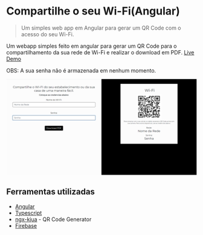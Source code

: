 # Compartilhe o seu Wi-Fi(Angular)
> Um simples web app em Angular para gerar um QR Code com o acesso do seu Wi-Fi.

Um webapp simples feito em angular para gerar um QR Code para o compartilhamento da sua rede de Wi-Fi e realizar o download em PDF. [Live Demo](https://wifi-share-fa39f.firebaseapp.com/)

OBS: A sua senha não é armazenada em nenhum momento.


![Preview-Screens](https://github.com/arachnidiskandar/wifi-share/blob/master/Screenshot.png)

## Ferramentas utilizadas

- [Angular](https://angular.io/)
- [Typescript](https://www.typescriptlang.org/)
- [ngx-kjua](https://www.typescriptlang.org/) - QR Code Generator
- [Firebase](https://firebase.google.com/)
